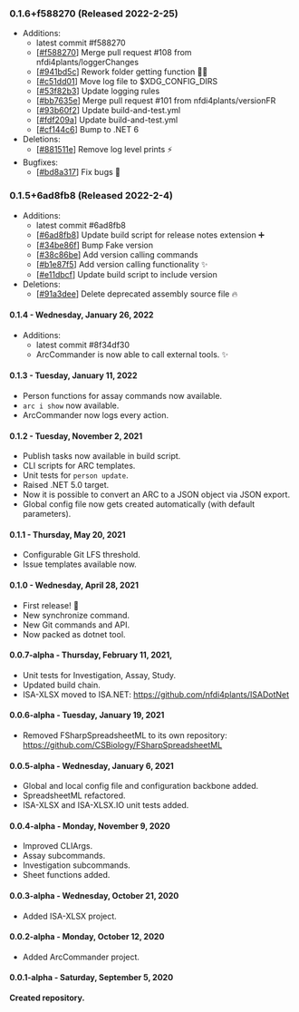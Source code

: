 ﻿### 0.1.6+f588270 (Released 2022-2-25)
* Additions:
    * latest commit #f588270
    * [[#f588270](https://github.com/nfdi4plants/arcCommander/commit/f5882706185fa68158ddebae631fdc525e3d60ae)] Merge pull request #108 from nfdi4plants/loggerChanges
    * [[#941bd5c](https://github.com/nfdi4plants/arcCommander/commit/941bd5ca3cf01492393dc8e277d69ab51809dbca)] Rework folder getting function :hammer::construction:
    * [[#c51dd01](https://github.com/nfdi4plants/arcCommander/commit/c51dd016517b804bbf0ed0875db22aa8b343b2db)] Move log file to $XDG_CONFIG_DIRS
    * [[#53f82b3](https://github.com/nfdi4plants/arcCommander/commit/53f82b39000c654bd7e02d811dc978de640dea9e)] Update logging rules
    * [[#bb7635e](https://github.com/nfdi4plants/arcCommander/commit/bb7635e5170c1a0abf2a360ad6189664a75d41bb)] Merge pull request #101 from nfdi4plants/versionFR
    * [[#93b60f2](https://github.com/nfdi4plants/arcCommander/commit/93b60f2fb1ac3faacb0d15bf29f5b006ad2bc543)] Update build-and-test.yml
    * [[#fdf209a](https://github.com/nfdi4plants/arcCommander/commit/fdf209a8b72fd19a5d80cee6f00e20602a207d4a)] Update build-and-test.yml
    * [[#cf144c6](https://github.com/nfdi4plants/arcCommander/commit/cf144c6012e2fbd8a288598e9236fa9b4cc5a383)] Bump to .NET 6
* Deletions:
    * [[#881511e](https://github.com/nfdi4plants/arcCommander/commit/881511e9184ab3340db9facd0500053004f7cef3)] Remove log level prints :zap:
* Bugfixes:
    * [[#bd8a317](https://github.com/nfdi4plants/arcCommander/commit/bd8a317b947148ebe487fec96ba8d868aa62908d)] Fix bugs :bug:

### 0.1.5+6ad8fb8 (Released 2022-2-4)
* Additions:
    * latest commit #6ad8fb8
    * [[#6ad8fb8](https://github.com/nfdi4plants/arcCommander/commit/6ad8fb88904fbb32d5b56621f7f5e01c3c83433e)] Update build script for release notes extension :heavy_plus_sign:
    * [[#34be86f](https://github.com/nfdi4plants/arcCommander/commit/34be86f0b788493e69d77f21a09837bb62303a37)] Bump Fake version
    * [[#38c86be](https://github.com/nfdi4plants/arcCommander/commit/38c86be8a0ea9048993cfe91d5691ec22a498141)] Add version calling commands
    * [[#b1e87f5](https://github.com/nfdi4plants/arcCommander/commit/b1e87f5454cb7d7c216faa4ea516506ee17007e7)] Add version calling functionality :sparkles:
    * [[#e11dbcf](https://github.com/nfdi4plants/arcCommander/commit/e11dbcf8a542bf1190fe75f5ecbc2c34191a6d59)] Update build script to include version
* Deletions:
    * [[#91a3dee](https://github.com/nfdi4plants/arcCommander/commit/91a3dee82367ed06152c5c7833265579873367f8)] Delete deprecated assembly source file :fire:

#### 0.1.4 - Wednesday, January 26, 2022
* Additions:
    * latest commit #8f34df30
    * ArcCommander is now able to call external tools. :sparkles:

#### 0.1.3 - Tuesday, January 11, 2022

- Person functions for assay commands now available.
- `arc i show` now available.
- ArcCommander now logs every action.

#### 0.1.2 - Tuesday, November 2, 2021

- Publish tasks now available in build script.
- CLI scripts for ARC templates.
- Unit tests for `person update`.
- Raised .NET 5.0 target.
- Now it is possible to convert an ARC to a JSON object via JSON export.
- Global config file now gets created automatically (with default parameters).

#### 0.1.1 - Thursday, May 20, 2021

- Configurable Git LFS threshold.
- Issue templates available now.

#### 0.1.0 - Wednesday, April 28, 2021

- First release! :tada:
- New synchronize command.
- New Git commands and API.
- Now packed as dotnet tool.

#### 0.0.7-alpha - Thursday, February 11, 2021, 

- Unit tests for Investigation, Assay, Study.
- Updated build chain.
- ISA-XLSX moved to ISA.NET: https://github.com/nfdi4plants/ISADotNet

#### 0.0.6-alpha - Tuesday, January 19, 2021

- Removed FSharpSpreadsheetML to its own repository: https://github.com/CSBiology/FSharpSpreadsheetML

#### 0.0.5-alpha - Wednesday, January 6, 2021

- Global and local config file and configuration backbone added.
- SpreadsheetML refactored.
- ISA-XLSX and ISA-XLSX.IO unit tests added.

#### 0.0.4-alpha - Monday, November 9, 2020

- Improved CLIArgs.
- Assay subcommands.
- Investigation subcommands.
- Sheet functions added.

#### 0.0.3-alpha - Wednesday, October 21, 2020

- Added ISA-XLSX project.

#### 0.0.2-alpha - Monday, October 12, 2020

- Added ArcCommander project.

#### 0.0.1-alpha - Saturday, September 5, 2020

**Created repository.**
